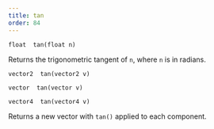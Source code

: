 ```yaml
---
title: tan
order: 84
---
```

`float  tan(float n)`

Returns the trigonometric tangent of `n`, where `n` is in radians.

`vector2  tan(vector2 v)`

`vector  tan(vector v)`

`vector4  tan(vector4 v)`

Returns a new vector with `tan()` applied to each component.
